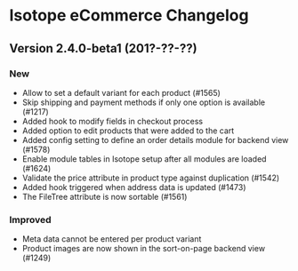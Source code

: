 Isotope eCommerce Changelog
===========================


Version 2.4.0-beta1 (201?-??-??)
--------------------------------

### New

- Allow to set a default variant for each product (#1565)
- Skip shipping and payment methods if only one option is available (#1217)
- Added hook to modify fields in checkout process
- Added option to edit products that were added to the cart
- Added config setting to define an order details module for backend view (#1578)
- Enable module tables in Isotope setup after all modules are loaded (#1624)
- Validate the price attribute in product type against duplication (#1542)
- Added hook triggered when address data is updated (#1473)
- The FileTree attribute is now sortable (#1561)


### Improved

- Meta data cannot be entered per product variant
- Product images are now shown in the sort-on-page backend view (#1249)
